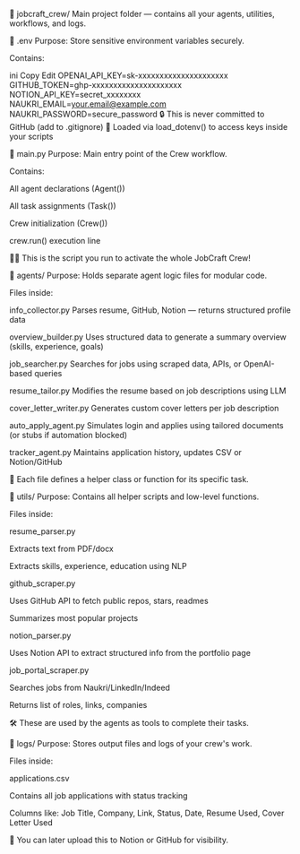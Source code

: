 📁 jobcraft_crew/
Main project folder — contains all your agents, utilities, workflows, and logs.

📄 .env
Purpose: Store sensitive environment variables securely.

Contains:

ini
Copy
Edit
OPENAI_API_KEY=sk-xxxxxxxxxxxxxxxxxxxxx
GITHUB_TOKEN=ghp-xxxxxxxxxxxxxxxxxxxxx
NOTION_API_KEY=secret_xxxxxxxx
NAUKRI_EMAIL=your.email@example.com
NAUKRI_PASSWORD=secure_password
🔒 This is never committed to GitHub (add to .gitignore)
🔐 Loaded via load_dotenv() to access keys inside your scripts

📄 main.py
Purpose: Main entry point of the Crew workflow.

Contains:

All agent declarations (Agent())

All task assignments (Task())

Crew initialization (Crew())

crew.run() execution line

👨‍💻 This is the script you run to activate the whole JobCraft Crew!

📁 agents/
Purpose: Holds separate agent logic files for modular code.

Files inside:

info_collector.py
Parses resume, GitHub, Notion — returns structured profile data

overview_builder.py
Uses structured data to generate a summary overview (skills, experience, goals)

job_searcher.py
Searches for jobs using scraped data, APIs, or OpenAI-based queries

resume_tailor.py
Modifies the resume based on job descriptions using LLM

cover_letter_writer.py
Generates custom cover letters per job description

auto_apply_agent.py
Simulates login and applies using tailored documents (or stubs if automation blocked)

tracker_agent.py
Maintains application history, updates CSV or Notion/GitHub

🧠 Each file defines a helper class or function for its specific task.

📁 utils/
Purpose: Contains all helper scripts and low-level functions.

Files inside:

resume_parser.py

Extracts text from PDF/docx

Extracts skills, experience, education using NLP

github_scraper.py

Uses GitHub API to fetch public repos, stars, readmes

Summarizes most popular projects

notion_parser.py

Uses Notion API to extract structured info from the portfolio page

job_portal_scraper.py

Searches jobs from Naukri/LinkedIn/Indeed

Returns list of roles, links, companies

🛠 These are used by the agents as tools to complete their tasks.

📁 logs/
Purpose: Stores output files and logs of your crew's work.

Files inside:

applications.csv

Contains all job applications with status tracking

Columns like: Job Title, Company, Link, Status, Date, Resume Used, Cover Letter Used

📘 You can later upload this to Notion or GitHub for visibility.
